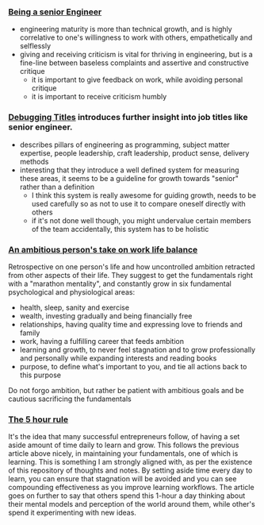 ### [Being a senior Engineer](http://www.kitchensoap.com/2012/10/25/on-being-a-senior-engineer/)
- engineering maturity is more than technical growth, and is highly correlative to one's willingness to work with others, empathetically and selflessly
- giving and receiving criticism is vital for thriving in engineering, but is a fine-line between baseless complaints and assertive and constructive critique
  - it is important to give feedback on work, while avoiding personal critique
  - it is important to receive criticism humbly

### [Debugging Titles](https://engineering.riotgames.com/news/debugging-titles-part-i) introduces further insight into job titles like senior engineer.
- describes pillars of engineering as programming, subject matter expertise, people leadership, craft leadership, product sense, delivery methods
- interesting that they introduce a well defined system for measuring these areas, it seems to be a guideline for growth towards "senior" rather than a definition
  - I think this system is really awesome for guiding growth, needs to be used carefully so as not to use it to compare oneself directly with others
  - if it's not done well though, you might undervalue certain members of the team accidentally, this system has to be holistic

### [An ambitious person's take on work life balance](https://medium.com/the-mission/an-ambitious-persons-take-on-work-life-balance-i-almost-lost-hope-in-my-marriage-b6f0c0355c2)
Retrospective on one person's life and how uncontrolled ambition retracted from other aspects of their life. They suggest to get the fundamentals right with a "marathon mentality", and constantly grow in six fundamental psychological and physiological areas:
- health, sleep, sanity and exercise
- wealth, investing gradually and being financially free
- relationships, having quality time and expressing love to friends and family
- work, having a fulfilling career that feeds ambition
- learning and growth, to never feel stagnation and to grow professionally and personally while expanding interests and reading books
- purpose, to define what's important to you, and tie all actions back to this purpose

Do not forgo ambition, but rather be patient with ambitious goals and be cautious sacrificing the fundamentals

### [The 5 hour rule](https://medium.com/@michaeldsimmons/bill-gates-warren-buffett-and-oprah-all-use-the-5-hour-rule-308f528b6363)
It's the idea that many successful entrepreneurs follow, of having a set aside amount of time daily to learn and grow. This follows the previous article above nicely, in maintaining your fundamentals, one of which is learning. This is something I am strongly aligned with, as per the existence of this repository of thoughts and notes. By setting aside time every day to learn, you can ensure that stagnation will be avoided and you can see compounding effectiveness as you improve learning workflows. The article goes on further to say that others spend this 1-hour a day thinking about their mental models and perception of the world around them, while other's spend it experimenting with new ideas.
